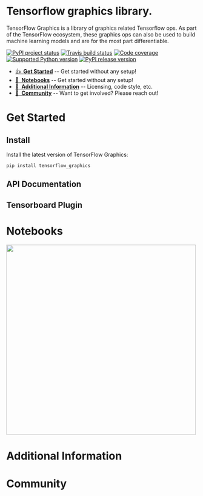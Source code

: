 # Tensorflow graphics library.

TensorFlow Graphics is a library of graphics related Tensorflow ops. As part of 
the TensorFlow ecosystem, these graphics ops can also be used to build machine 
learning models and are for the most part differentiable.


[![PyPI project status](https://img.shields.io/pypi/status/tensorflow-graphics.svg)]()
[![Travis build status](https://img.shields.io/travis/tensorflow/graphics.svg)](https://travis-ci.org/tensorflow/graphics)
[![Code coverage](https://img.shields.io/coveralls/github/tensorflow/graphics.svg)](https://coveralls.io/github/tensorflow/graphics)
[![Supported Python version](https://img.shields.io/pypi/pyversions/tensorflow-graphics.svg)]()
[![PyPI release version](https://img.shields.io/pypi/v/tensorflow-graphics.svg)](https://pypi.org/project/tensorflow-graphics/)
 
* [👍 **Get Started**](#get-started) -- Get started without any setup!
* [📓 **Notebooks**](#notebooks) -- Get started without any setup!
* [🔧 **Additional Information**](#additional-information) -- Licensing, code style, etc.
* [💬 **Community**](#community) -- Want to get involved? Please reach out!

# Get Started

## Install

Install the latest version of TensorFlow Graphics:

```
pip install tensorflow_graphics
```

## API Documentation


## Tensorboard Plugin

# Notebooks

<a href="https://colab.research.google.com/github/tensorflow/graphics/blob/master/tensorflow_graphics/notebooks/6dof_alignment.ipynb">
<img src="https://storage.googleapis.com/tensorflow-graphics/notebooks/6dof_pose/task.jpg" width="500" alt=""></img>
</a>


# Additional Information

# Community
